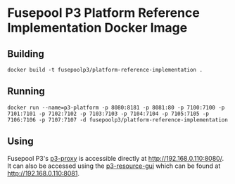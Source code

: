 # Fusepool P3 Platform Reference Implementation Docker Image

## Building

    docker build -t fusepoolp3/platform-reference-implementation .

## Running

    docker run --name=p3-platform -p 8080:8181 -p 8081:80 -p 7100:7100 -p 7101:7101 -p 7102:7102 -p 7103:7103 -p 7104:7104 -p 7105:7105 -p 7106:7106 -p 7107:7107 -d fusepoolp3/platform-reference-implementation

## Using

Fusepool P3's [p3-proxy](https://github.com/fusepoolP3/p3-proxy) is accessible directly at <http://192.168.0.110:8080/>.
It can also be accessed using the [p3-resource-gui](https://github.com/fusepoolP3/p3-resource-gui) which can be found at <http://192.168.0.110:8081>.
